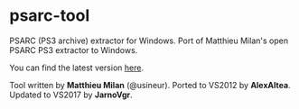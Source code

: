 # psarc-tool

PSARC (PS3 archive) extractor for Windows. Port of Matthieu Milan's open PSARC PS3 extractor to Windows.

You can find the latest version [here](https://github.com/JarnoVgr/psarc-tool/releases).

Tool written by **Matthieu Milan** (@usineur).
Ported to VS2012 by **AlexAltea**.
Updated to VS2017 by **JarnoVgr**.